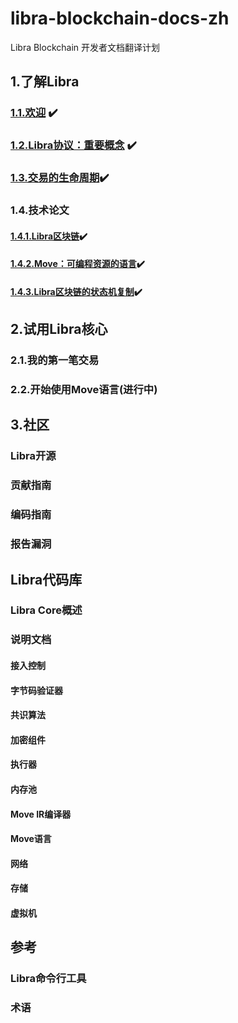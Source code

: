 # libra-blockchain-docs-zh
Libra Blockchain 开发者文档翻译计划

## 1.了解Libra
### [1.1.欢迎](./libra-developer-docs/1-1-欢迎.md) ✔️
### [1.2.Libra协议：重要概念](./libra-developer-docs/1-2-Libra协议：重要概念.md) ✔️
### [1.3.交易的生命周期](./libra-developer-docs/1-3-交易的生命周期.md)✔️
### 1.4.技术论文
#### [1.4.1.Libra区块链](./libra-developer-docs/1-4-1-Libra区块链.md)✔️
#### [1.4.2.Move：可编程资源的语言](./libra-developer-docs/1-4-2-Move：可编程资源的语言.md)✔️
#### [1.4.3.Libra区块链的状态机复制](./libra-developer-docs/1-4-3-Libra区块链的状态机复制.md)✔️
## 2.试用Libra核心
### 2.1.我的第一笔交易
### 2.2.开始使用Move语言(进行中)

## 3.社区
### Libra开源
### 贡献指南
### 编码指南
### 报告漏洞

##  Libra代码库
### Libra Core概述
### 说明文档
#### 接入控制
#### 字节码验证器
#### 共识算法
#### 加密组件
#### 执行器
#### 内存池
#### Move IR编译器
#### Move语言
#### 网络
#### 存储
#### 虚拟机

## 参考
### Libra命令行工具
### 术语